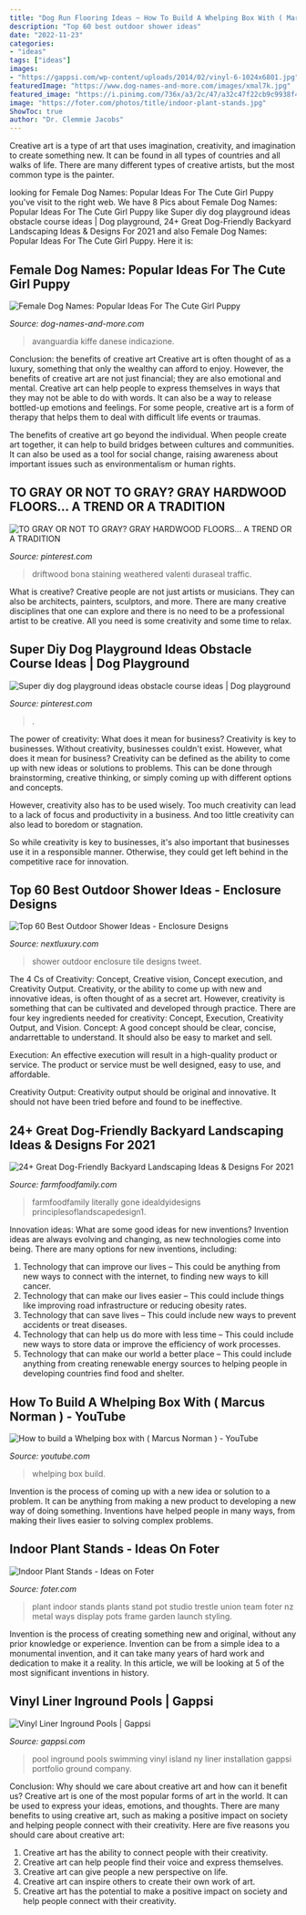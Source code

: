 ```yaml
---
title: "Dog Run Flooring Ideas ~ How To Build A Whelping Box With ( Marcus Norman )"
description: "Top 60 best outdoor shower ideas"
date: "2022-11-23"
categories:
- "ideas"
tags: ["ideas"]
images:
- "https://gappsi.com/wp-content/uploads/2014/02/vinyl-6-1024x6801.jpg"
featuredImage: "https://www.dog-names-and-more.com/images/xmal7k.jpg"
featured_image: "https://i.pinimg.com/736x/a3/2c/47/a32c47f22cb9c9938f45ae96fdd340ec.jpg"
image: "https://foter.com/photos/title/indoor-plant-stands.jpg"
ShowToc: true
author: "Dr. Clemmie Jacobs"
---
```



Creative art is a type of art that uses imagination, creativity, and imagination to create something new. It can be found in all types of countries and all walks of life. There are many different types of creative artists, but the most common type is the painter.

	

		
looking for Female Dog Names: Popular Ideas For The Cute Girl Puppy you've visit to the right web. We have 8 Pics about Female Dog Names: Popular Ideas For The Cute Girl Puppy like Super diy dog playground ideas obstacle course ideas | Dog playground, 24+ Great Dog-Friendly Backyard Landscaping Ideas &amp; Designs For 2021 and also Female Dog Names: Popular Ideas For The Cute Girl Puppy. Here it is:
		
    
## Female Dog Names: Popular Ideas For The Cute Girl Puppy

<img loading=lazy src="https://www.dog-names-and-more.com/images/xmal7k.jpg" onerror="this.onerror=null;this.src='https://tse2.mm.bing.net/th?id=OIP.S_8l7DI_g2a7gqJnYhOqzgHaKo&amp;pid=15.1';" alt="Female Dog Names: Popular Ideas For The Cute Girl Puppy">

_Source: dog-names-and-more.com_

>avanguardia kiffe danese indicazione. 

	

Conclusion: the benefits of creative art
Creative art is often thought of as a luxury, something that only the wealthy can afford to enjoy. However, the benefits of creative art are not just financial; they are also emotional and mental.
Creative art can help people to express themselves in ways that they may not be able to do with words. It can also be a way to release bottled-up emotions and feelings. For some people, creative art is a form of therapy that helps them to deal with difficult life events or traumas.

The benefits of creative art go beyond the individual. When people create art together, it can help to build bridges between cultures and communities. It can also be used as a tool for social change, raising awareness about important issues such as environmentalism or human rights.

    
## TO GRAY OR NOT TO GRAY? GRAY HARDWOOD FLOORS... A TREND OR A TRADITION

<img loading=lazy src="https://i.pinimg.com/736x/a3/2c/47/a32c47f22cb9c9938f45ae96fdd340ec.jpg" onerror="this.onerror=null;this.src='https://tse3.mm.bing.net/th?id=OIP.74LSauDuj7RGhwtY5FpI9wHaJ3&amp;pid=15.1';" alt="TO GRAY OR NOT TO GRAY? GRAY HARDWOOD FLOORS... A TREND OR A TRADITION">

_Source: pinterest.com_

>driftwood bona staining weathered valenti duraseal traffic. 

	

What is creative?
Creative people are not just artists or musicians. They can also be architects, painters, sculptors, and more. There are many creative disciplines that one can explore and there is no need to be a professional artist to be creative. All you need is some creativity and some time to relax.

    
## Super Diy Dog Playground Ideas Obstacle Course Ideas | Dog Playground

<img loading=lazy src="https://i.pinimg.com/736x/63/bd/c8/63bdc817f9aa5958bfa7838e77463453.jpg" onerror="this.onerror=null;this.src='https://tse3.mm.bing.net/th?id=OIP.pDBjQpwMfB2JeGtpEX-iMwAAAA&amp;pid=15.1';" alt="Super diy dog playground ideas obstacle course ideas | Dog playground">

_Source: pinterest.com_

>. 

	

The power of creativity: What does it mean for business?
Creativity is key to businesses. Without creativity, businesses couldn't exist. However, what does it mean for business? 
Creativity can be defined as the ability to come up with new ideas or solutions to problems. This can be done through brainstorming, creative thinking, or simply coming up with different options and concepts. 

However, creativity also has to be used wisely. Too much creativity can lead to a lack of focus and productivity in a business. And too little creativity can also lead to boredom or stagnation. 

So while creativity is key to businesses, it's also important that businesses use it in a responsible manner. Otherwise, they could get left behind in the competitive race for innovation.

    
## Top 60 Best Outdoor Shower Ideas - Enclosure Designs

<img loading=lazy src="http://nextluxury.com/wp-content/uploads/outdoor-shower-tile-ideas.jpg" onerror="this.onerror=null;this.src='https://tse4.mm.bing.net/th?id=OIP.KD82XE_aGNU8ghW-VTc95wHaLH&amp;pid=15.1';" alt="Top 60 Best Outdoor Shower Ideas - Enclosure Designs">

_Source: nextluxury.com_

>shower outdoor enclosure tile designs tweet. 

	

The 4 Cs of Creativity: Concept, Creative vision, Concept execution, and Creativity Output.
Creativity, or the ability to come up with new and innovative ideas, is often thought of as a secret art. However, creativity is something that can be cultivated and developed through practice. There are four key ingredients needed for creativity: Concept, Execution, Creativity Output, and Vision.
Concept: A good concept should be clear, concise, andarrettable to understand. It should also be easy to market and sell.

Execution: An effective execution will result in a high-quality product or service. The product or service must be well designed, easy to use, and affordable.

Creativity Output: Creativity output should be original and innovative. It should not have been tried before and found to be ineffective.

    
## 24+ Great Dog-Friendly Backyard Landscaping Ideas &amp; Designs For 2021

<img loading=lazy src="https://farmfoodfamily.com/wp-content/uploads/2018/11/dog-friendly-landscaping-ideas-600x900.jpg" onerror="this.onerror=null;this.src='https://tse2.mm.bing.net/th?id=OIP.T_tnlB2kIsNGCmke2VF4jAHaLH&amp;pid=15.1';" alt="24+ Great Dog-Friendly Backyard Landscaping Ideas &amp; Designs For 2021">

_Source: farmfoodfamily.com_

>farmfoodfamily literally gone idealdyidesigns principlesoflandscapedesign1. 

	

Innovation ideas: What are some good ideas for new inventions?
Invention ideas are always evolving and changing, as new technologies come into being. There are many options for new inventions, including: 
1) Technology that can improve our lives – This could be anything from new ways to connect with the internet, to finding new ways to kill cancer. 
2) Technology that can make our lives easier – This could include things like improving road infrastructure or reducing obesity rates. 
3) Technology that can save lives – This could include new ways to prevent accidents or treat diseases. 
4) Technology that can help us do more with less time – This could include new ways to store data or improve the efficiency of work processes. 
5) Technology that can make our world a better place – This could include anything from creating renewable energy sources to helping people in developing countries find food and shelter.

    
## How To Build A Whelping Box With ( Marcus Norman ) - YouTube

<img loading=lazy src="https://i.ytimg.com/vi/7tnsCj_msRg/maxresdefault.jpg" onerror="this.onerror=null;this.src='https://tse3.mm.bing.net/th?id=OIP.tN3gNmhtSNQgxxoZaR5VpgHaEK&amp;pid=15.1';" alt="How to build a Whelping box with ( Marcus Norman ) - YouTube">

_Source: youtube.com_

>whelping box build. 

	

Invention is the process of coming up with a new idea or solution to a problem. It can be anything from making a new product to developing a new way of doing something. Inventions have helped people in many ways, from making their lives easier to solving complex problems.

    
## Indoor Plant Stands - Ideas On Foter

<img loading=lazy src="https://foter.com/photos/title/indoor-plant-stands.jpg" onerror="this.onerror=null;this.src='https://tse1.mm.bing.net/th?id=OIP.Gg0OMAI5uFMC4rA2Y1kQoAHaLH&amp;pid=15.1';" alt="Indoor Plant Stands - Ideas on Foter">

_Source: foter.com_

>plant indoor stands plants stand pot studio trestle union team foter nz metal ways display pots frame garden launch styling. 

	

Invention is the process of creating something new and original, without any prior knowledge or experience. Invention can be from a simple idea to a monumental invention, and it can take many years of hard work and dedication to make it a reality. In this article, we will be looking at 5 of the most significant inventions in history.

    
## Vinyl Liner Inground Pools | Gappsi

<img loading=lazy src="https://gappsi.com/wp-content/uploads/2014/02/vinyl-6-1024x6801.jpg" onerror="this.onerror=null;this.src='https://tse3.mm.bing.net/th?id=OIP.TW6ertUmx7VC-VZpYmJ9iQHaE6&amp;pid=15.1';" alt="Vinyl Liner Inground Pools | Gappsi">

_Source: gappsi.com_

>pool inground pools swimming vinyl island ny liner installation gappsi portfolio ground company. 

	

Conclusion: Why should we care about creative art and how can it benefit us?
Creative art is one of the most popular forms of art in the world. It can be used to express your ideas, emotions, and thoughts. There are many benefits to using creative art, such as making a positive impact on society and helping people connect with their creativity. Here are five reasons you should care about creative art: 
1) Creative art has the ability to connect people with their creativity.
2) Creative art can help people find their voice and express themselves.
3) Creative art can give people a new perspective on life.
4) Creative art can inspire others to create their own work of art.
5) Creative art has the potential to make a positive impact on society and help people connect with their creativity.

